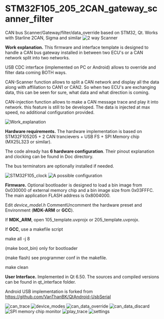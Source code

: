 # STM32F105_205_2CAN_gateway_scanner_filter
CAN bus Scanner/Gateway/filter/data_override based on STM32, Qt. Works with Starline 2CAN, Sigma and similar
![2 way Scanner](Docs/can_monitor.png)

**Work explanation.**
This firmware and interface template is designed to handle a CAN bus gateway installed in between two ECU's or a CAN network split into two networks.

USB CDC interface (implemented on PC or Android) allows to override and filter data coming BOTH ways.

CAN-Scanner function allows to split a CAN network and display all the data along with affiliation to CAN1 or CAN2. So when two ECU's are exchanging data, this can be seen for sure, what data and what direction is coming.

CAN-injection function allows to make a CAN message trace and play it into network. this feature is still to be developed. The data is injected at max speed, no additional configuration provided.

![Work_explanation](Docs/Work_explanation.png)

**Hardware requirements.**
The hardware implementation is based on STM32F105205 + 2 CAN trancievers + USB FS + SPI Memory chip (MX25L323 or similar).

The code already has **6 hardware configuration**. Their pinout explanation and clocking can be found in Doc directory.

The bus terminators are optionally installed if needed.

![STM32F105_clock](Docs/Clock_Presets/105_schema.jpg)
![A possible configuration](Docs/Hardware_Presets/DEVICE_2CAN_TJA1042.png)

**Firmware.**
Optional bootloader is designed to load a bin image from 0x030000 of external memory chip and a bin image size from 0x03FFFC. The main application FLASH address is 0x8004000.

Edit *device_model.h* CommentUncomment  the hardware preset and Environment (**MDK-ARM** or **GCC**).

If **MDK_ARM**, open 105_template.uvprojx or 205_template.uvprojx.

If **GCC**, use a makefile script

make all -j 8

(make boot_bin) only for bootloader

(make flash)  see programmer conf in the makefile.

make clean


**User Interface.**
Implemented in Qt 6.50. The sources and compiled versions can be found in qt_interface folder.

Android USB implementation is forked from https://github.com/VanThanBK/QtAndroid-UsbSerial

![can_trace](Docs/can_trace.png)
![device_modes](Docs/device_modes.png)
![can_data_override](Docs/can_data_override.png)
![can_data_discard](Docs/can_data_discard.png)
![SPI memory chip monitor](Docs/memory_monitor.png)
![play_trace](Docs/play_trace.png)
![settings](Docs/settings.png)

